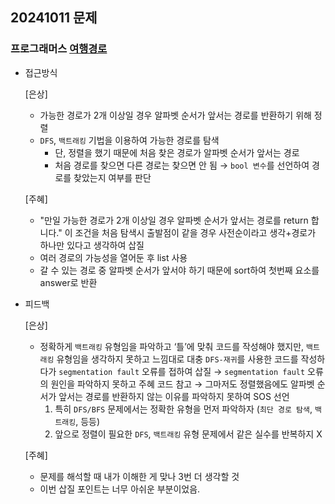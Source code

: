 ## 20241011 문제

### 프로그래머스 [여행경로](https://school.programmers.co.kr/learn/courses/30/lessons/43164)

- 접근방식

  [은상]
  - 가능한 경로가 2개 이상일 경우 알파벳 순서가 앞서는 경로를 반환하기 위해 정렬
  - `DFS`, `백트래킹` 기법을 이용하여 가능한 경로를 탐색
    - 단, 정렬을 했기 때문에 처음 찾은 경로가 알파벳 순서가 앞서는 경로
    - 처음 경로를 찾으면 다른 경로는 찾으면 안 됨 → `bool 변수`를 선언하여 경로를 찾았는지 여부를 판단


  [주혜]
  - "만일 가능한 경로가 2개 이상일 경우 알파벳 순서가 앞서는 경로를 return 합니다." 이 조건을 처음 탐색시 출발점이 같을 경우 사전순이라고 생각+경로가 하나만 있다고 생각하여 삽질
  - 여러 경로의 가능성을 열어둔 후 list 사용
  - 갈 수 있는 경로 중 알파벳 순서가 앞서야 하기 때문에 sort하여 첫번째 요소를 answer로 반환
  
- 피드백

  [은상]
  - 정확하게 `백트래킹` 유형임을 파악하고 ‘틀’에 맞춰 코드를 작성해야 했지만, `백트래킹` 유형임을 생각하지 못하고 느낌대로 대충 `DFS-재귀`를 사용한 코드를 작성하다가 `segmentation fault` 오류를 접하여 삽질 → `segmentation fault` 오류의 원인을 파악하지 못하고 주혜 코드 참고 → 그마저도 정렬했음에도 알파벳 순서가 앞서는 경로를 반환하지 않는 이유를 파악하지 못하여 SOS 선언
    1. 특히 `DFS/BFS` 문제에서는 정확한 유형을 먼저 파악하자 (`최단 경로 탐색`, `백트래킹`, 등등)
    2. 앞으로 정렬이 필요한 `DFS`, `백트래킹` 유형 문제에서 같은 실수를 반복하지 X
 
  [주혜]
  - 문제를 해석할 때 내가 이해한 게 맞나 3번 더 생각할 것
  - 이번 삽질 포인트는 너무 아쉬운 부분이었음.
